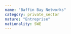 ```yaml
---
name: "Baffin Bay Networks"
category: private_sector
nature: "Entreprise"
nationality: SWE
---
```

    